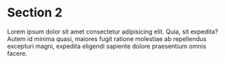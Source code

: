 # Section 2
Lorem ipsum dolor sit amet consectetur adipisicing elit. Quia, sit expedita? Autem id minima quasi, maiores fugit ratione molestiae ab repellendus excepturi magni, expedita eligendi sapiente dolore praesentium omnis facere.
